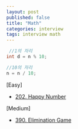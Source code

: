 ```yaml
---
layout: post
published: false
title: "Math"
categories: interview
tags: interview math
---
```


```java
 //1의 자리
int d = n % 10;

//10의 자리
n = n / 10;
```

[Easy]

- [202. Happy Number](https://leetcode.com/problems/happy-number/)

[Medium]

- [390. Elimination Game](https://leetcode.com/problems/elimination-game/)